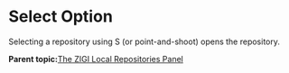 # Select Option

Selecting a repository using S \(or point-and-shoot\) opens the repository.

**Parent topic:**[The ZIGI Local Repositories Panel](zOS_ISPF_Git_Interface_Users_Guide_V3R0_the_zigi_local_repositories_panel.md)

